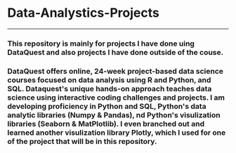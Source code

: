 # Data-Analystics-Projects
___

### This repository is mainly for projects I have done uing DataQuest and also projects I have done outside of the couse.

### DataQuest offers online, 24-week project-based data science courses focused on data analysis using R and Python, and SQL. Dataquest's unique hands-on approach teaches data science using interactive coding challenges and projects. I am developing proficiency in Python and SQL, Python's data analytic libraries (Numpy & Pandas), nd Python's visulization libraries (Seaborn & MatPlotlib). I even branched out and learned another visulization library Plotly, which I used for one of the project that will be in this repository.

